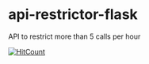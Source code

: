# api-restrictor-flask
API to restrict more than 5 calls per hour

[![HitCount](http://hits.dwyl.io/teamtact/https://github.com/teamtact/api-restrictor-flask.svg)](http://hits.dwyl.io/teamtact/https://github.com/teamtact/api-restrictor-flask)
